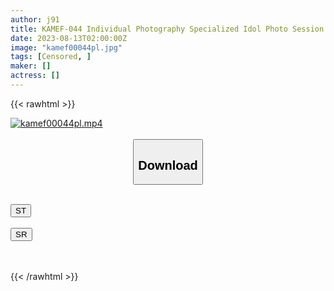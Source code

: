 ```yaml
---
author: j91
title: KAMEF-044 Individual Photography Specialized Idol Photo Session Kotomi-Chan Machida Lens Black Kameko File.44 A Neat And Clean Idol Who Once Stands At The Center Can’t Refuse The Requests Of Big Wotas To Maintain The Center Secret To The Office Real Costume Gonzo And Retire Confirmed Seeding Creampie
date: 2023-08-13T02:00:00Z
image: "kamef00044pl.jpg"
tags: [Censored, ]
maker: []
actress: []
---
```



{{< rawhtml >}}

<div class="video" data-videoid="d34dr2Bv1LikXel">
    <a href="javascript:;">
        <img src="https://my.j91.asia/posts/kamef00044pl/kamef00044pl.jpg" width="WIDTH" height="HEIGHT" alt="kamef00044pl.mp4" loading="lazy">
    </a>
</div>

<script type="text/javascript" src="https://j91.asia/asset/on-demand-st.js"></script>

<br>
  <link rel="stylesheet" href="https://j91.asia/asset/bs5.css">
  
  <center>
  <button class="btn btn-primary" type="button" data-bs-toggle="collapse" data-bs-target=".multi-collapse" aria-expanded="false" aria-controls="multiCollapseExample1 multiCollapseExample2"><h2>Download</h2></button></center>
</p>
<div class="row">
  <div class="col">
    <div class="collapse multi-collapse" id="multiCollapseExample1">
      <div class="card card-body">
	      	      <br>
<div class="buttons">  
<a href="https://streamtape.to/v/d34dr2Bv1LikXel"><button class="btn-hover color-3"><i class="fa fa-download"></i> ST</button></a></div>
    </div>
  </div>
</div>
  <div class="col">
    <div class="collapse multi-collapse" id="multiCollapseExample2">
      <div class="card card-body">
	      <br>
<div class="buttons">
    <a href="https://streamruby.com/6jlohktu1k3o"><button class="btn-hover color-9"><i class="fa fa-download"></i> SR</button></a></div>
<br><br>
      </div>
    </div>
  </div>
</div>

{{< /rawhtml >}}